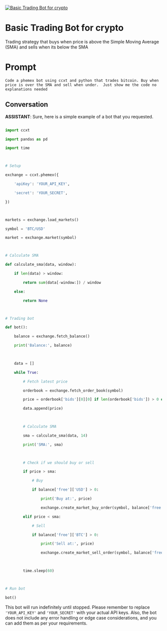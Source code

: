 
[![Basic Trading Bot for crypto ](https://flow-prompt-covers.s3.us-west-1.amazonaws.com/icon/cute/cute_2.png)]()
# Basic Trading Bot for crypto  
Trading strategy that buys when price is above the Simple Moving Average (SMA) and sells when its below the SMA 

# Prompt

```
Code a phemex bot using ccxt and python that trades bitcoin. Buy when price is over the SMA and sell when under.  Just show me the code no explanations needed
```

## Conversation

**ASSISTANT**: Sure, here is a simple example of a bot that you requested. 



```python

import ccxt

import pandas as pd

import time



# Setup

exchange = ccxt.phemex({

    'apiKey': 'YOUR_API_KEY',

    'secret': 'YOUR_SECRET',

})



markets = exchange.load_markets()

symbol = 'BTC/USD'

market = exchange.market(symbol)



# Calculate SMA

def calculate_sma(data, window):

    if len(data) > window:

        return sum(data[-window:]) / window

    else:

        return None



# Trading bot

def bot():

    balance = exchange.fetch_balance()

    print('Balance:', balance)

    

    data = []

    while True:

        # Fetch latest price

        orderbook = exchange.fetch_order_book(symbol)

        price = orderbook['bids'][0][0] if len(orderbook['bids']) > 0 else None

        data.append(price)

        

        # Calculate SMA

        sma = calculate_sma(data, 14)

        print('SMA:', sma)

        

        # Check if we should buy or sell

        if price > sma:

            # Buy

            if balance['free']['USD'] > 0:

                print('Buy at:', price)

                exchange.create_market_buy_order(symbol, balance['free']['USD'])

        elif price < sma:

            # Sell

            if balance['free']['BTC'] > 0:

                print('Sell at:', price)

                exchange.create_market_sell_order(symbol, balance['free']['BTC'])

        

        time.sleep(60)



# Run bot

bot()

```



This bot will run indefinitely until stopped. Please remember to replace `'YOUR_API_KEY'` and `'YOUR_SECRET'` with your actual API keys. Also, the bot does not include any error handling or edge case considerations, and you can add them as per your requirements.


